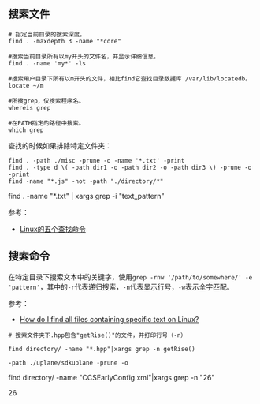 
## 搜索文件

```
# 指定当前目录的搜索深度。
find . -maxdepth 3 -name "*core"

#搜索当前目录所有以my开头的文件名，并显示详细信息。
find . -name 'my*' -ls

#搜索用户目录下所有以m开头的文件，相比find它查找目录数据库 /var/lib/locatedb。
locate ~/m

#所搜grep，仅搜索程序名。
whereis grep

#在PATH指定的路径中搜索。
which grep
```

查找的时候如果排除特定文件夹：

```
find . -path ./misc -prune -o -name '*.txt' -print
find . -type d \( -path dir1 -o -path dir2 -o -path dir3 \) -prune -o -print
find -name "*.js" -not -path "./directory/*"
```

find . -name "*.txt" | xargs grep -i "text_pattern"




参考：

- [Linux的五个查找命令](http://www.ruanyifeng.com/blog/2009/10/5_ways_to_search_for_files_using_the_terminal.html)


## 搜索命令

在特定目录下搜索文本中的关键字，使用`grep -rnw '/path/to/somewhere/' -e 'pattern'`，其中的`-r`代表递归搜索，`-n`代表显示行号，`-w`表示全字匹配。


参考：

- [How do I find all files containing specific text on Linux?](https://stackoverflow.com/questions/16956810/how-do-i-find-all-files-containing-specific-text-on-linux)


```
# 搜索文件夹下.hpp包含"getRise()"的文件，并打印行号（-n）

find directory/ -name "*.hpp"|xargs grep -n getRise()

-path ./uplane/sdkuplane -prune -o

```

find directory/ -name "CCSEarlyConfig.xml"|xargs grep -n "<tag name="ccs.service.aamem.hpdmpool.id" type="u32">26</tag>"

<tag name="ccs.service.aamem.hpdmpool.id" type="u32">26</tag>
